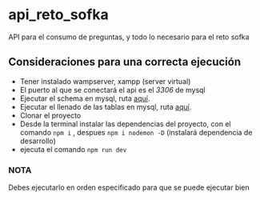 # api_reto_sofka

API para el consumo de preguntas, y todo lo necesario para el reto sofka

## Consideraciones para una correcta ejecución

- Tener instalado wampserver, xampp (server virtual)
- El puerto al que se conectará el api es el _3306_ de mysql
- Ejecutar el schema en mysql, ruta [aquí](./db/schema_api_reto_sofka.sql).
- Ejecutar el llenado de las tablas en mysql, ruta [aquí](./db/llenado_datos_api_reto_sofka.sql).
- Clonar el proyecto
- Desde la terminal instalar las dependencias del proyecto, con el comando `npm i` , despues `npm i nodemon -D` (instalará dependencia de desarrollo)
- ejecuta el comando `npm run dev`

### NOTA

Debes ejecutarlo en orden especificado para que se puede ejecutar bien
